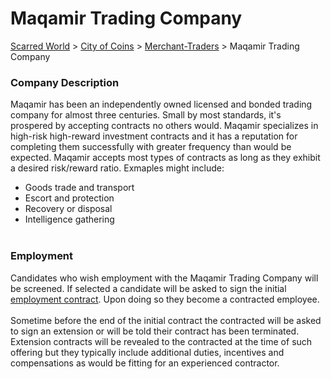 # Maqamir Trading Company

[Scarred World](./scarred-world.md) > [City of Coins](./city-of-coins.md) > [Merchant-Traders](./merchant-traders.md) > Maqamir Trading Company

### Company Description
Maqamir has been an independently owned licensed and bonded trading company for almost three centuries. Small by most standards, it's prospered by accepting contracts no others would. Maqamir specializes in high-risk high-reward investment contracts and it has a reputation for completing them successfully with greater frequency than would be expected. Maqamir accepts most types of contracts as long as they exhibit a desired risk/reward ratio. Exmaples might include:
* Goods trade and transport
* Escort and protection
* Recovery or disposal
* Intelligence gathering
<br><br>

### Employment
Candidates who wish employment with the Maqamir Trading Company will be screened. If selected a candidate will be asked to sign the initial [employment contract](./contract.md). Upon doing so they become a contracted employee.
<br><br>
Sometime before the end of the initial contract the contracted will be asked to sign an extension or will be told their contract has been terminated. Extension contracts will be revealed to the contracted at the time of such offering but they typically include additional duties, incentives and compensations as would be fitting for an experienced contractor.
<br><br>
